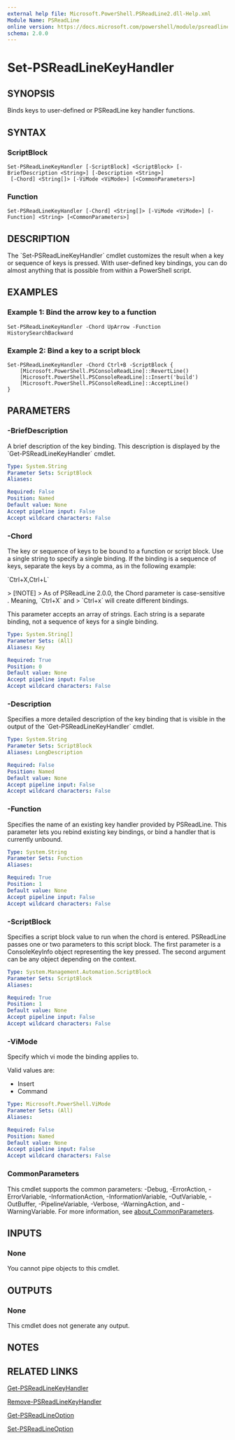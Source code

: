 ```yaml
---
external help file: Microsoft.PowerShell.PSReadLine2.dll-Help.xml
Module Name: PSReadLine
online version: https://docs.microsoft.com/powershell/module/psreadline/set-psreadlinekeyhandler?view=powershell-7.1&WT.mc_id=ps-gethelp
schema: 2.0.0
---
```


# Set-PSReadLineKeyHandler

## SYNOPSIS
Binds keys to user-defined or PSReadLine key handler functions.

## SYNTAX

### ScriptBlock
```
Set-PSReadLineKeyHandler [-ScriptBlock] <ScriptBlock> [-BriefDescription <String>] [-Description <String>]
 [-Chord] <String[]> [-ViMode <ViMode>] [<CommonParameters>]
```

### Function
```
Set-PSReadLineKeyHandler [-Chord] <String[]> [-ViMode <ViMode>] [-Function] <String> [<CommonParameters>]
```

## DESCRIPTION
The \`Set-PSReadLineKeyHandler\` cmdlet customizes the result when a key or sequence of keys is pressed.
With user-defined key bindings, you can do almost anything that is possible from within a PowerShell script.

## EXAMPLES

### Example 1: Bind the arrow key to a function
```
Set-PSReadLineKeyHandler -Chord UpArrow -Function HistorySearchBackward
```

### Example 2: Bind a key to a script block
```
Set-PSReadLineKeyHandler -Chord Ctrl+B -ScriptBlock {
    [Microsoft.PowerShell.PSConsoleReadLine]::RevertLine()
    [Microsoft.PowerShell.PSConsoleReadLine]::Insert('build')
    [Microsoft.PowerShell.PSConsoleReadLine]::AcceptLine()
}
```

## PARAMETERS

### -BriefDescription
A brief description of the key binding.
This description is displayed by the \`Get-PSReadLineKeyHandler\` cmdlet.

```yaml
Type: System.String
Parameter Sets: ScriptBlock
Aliases:

Required: False
Position: Named
Default value: None
Accept pipeline input: False
Accept wildcard characters: False
```

### -Chord
The key or sequence of keys to be bound to a function or script block.
Use a single string to specify a single binding.
If the binding is a sequence of keys, separate the keys by a comma, as in the following example:

\`Ctrl+X,Ctrl+L\`

\> \[!NOTE\] \> As of PSReadLine 2.0.0, the Chord parameter is case-sensitive .
Meaning, \`Ctrl+X\` and \> \`Ctrl+x\` will create different bindings.

This parameter accepts an array of strings.
Each string is a separate binding, not a sequence of keys for a single binding.

```yaml
Type: System.String[]
Parameter Sets: (All)
Aliases: Key

Required: True
Position: 0
Default value: None
Accept pipeline input: False
Accept wildcard characters: False
```

### -Description
Specifies a more detailed description of the key binding that is visible in the output of the \`Get-PSReadLineKeyHandler\` cmdlet.

```yaml
Type: System.String
Parameter Sets: ScriptBlock
Aliases: LongDescription

Required: False
Position: Named
Default value: None
Accept pipeline input: False
Accept wildcard characters: False
```

### -Function
Specifies the name of an existing key handler provided by PSReadLine.
This parameter lets you rebind existing key bindings, or bind a handler that is currently unbound.

```yaml
Type: System.String
Parameter Sets: Function
Aliases:

Required: True
Position: 1
Default value: None
Accept pipeline input: False
Accept wildcard characters: False
```

### -ScriptBlock
Specifies a script block value to run when the chord is entered.
PSReadLine passes one or two parameters to this script block.
The first parameter is a ConsoleKeyInfo object representing the key pressed.
The second argument can be any object depending on the context.

```yaml
Type: System.Management.Automation.ScriptBlock
Parameter Sets: ScriptBlock
Aliases:

Required: True
Position: 1
Default value: None
Accept pipeline input: False
Accept wildcard characters: False
```

### -ViMode
Specify which vi mode the binding applies to.

Valid values are:

- Insert
- Command

```yaml
Type: Microsoft.PowerShell.ViMode
Parameter Sets: (All)
Aliases:

Required: False
Position: Named
Default value: None
Accept pipeline input: False
Accept wildcard characters: False
```

### CommonParameters
This cmdlet supports the common parameters: -Debug, -ErrorAction, -ErrorVariable, -InformationAction, -InformationVariable, -OutVariable, -OutBuffer, -PipelineVariable, -Verbose, -WarningAction, and -WarningVariable. For more information, see [about_CommonParameters](http://go.microsoft.com/fwlink/?LinkID=113216).

## INPUTS

### None
You cannot pipe objects to this cmdlet.

## OUTPUTS

### None
This cmdlet does not generate any output.

## NOTES

## RELATED LINKS

[Get-PSReadLineKeyHandler]()

[Remove-PSReadLineKeyHandler]()

[Get-PSReadLineOption]()

[Set-PSReadLineOption]()

